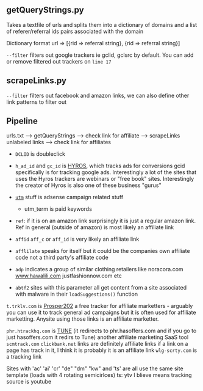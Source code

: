 ## getQueryStrings.py

Takes a textfile of urls and splits them into a dictionary of domains and a list of referer/referral ids pairs associated with the domain

Dictionary format  url => [{rid => referral string}, {rid => referral string}]

`--filter` filters out google trackers ie gclid, gclsrc by default. You can add or remove filtered out trackers on `line 17`

## scrapeLinks.py

`--filter` filters out facebook and amazon links, we can also define other link patterns to filter out

## Pipeline

urls.txt --> getQueryStrings --> check link for affiliate --> scrapeLinks unlabeled links --> check link for affiliates

- `DCLID` is doubleclick
- `h_ad_id` and `gc_id` is [HYROS](https://docs.hyros.com/how-to-connect-your-google-ads-to-hyros/), which tracks ads for conversions gcid specifically is for tracking google ads. Interestingly a lot of the sites that uses the Hyros trackers are webinars or "free book" sites. Interestingly the creator of Hyros is also one of these business "gurus"

- [`utm`](https://ga-dev-tools.web.app/ga4/campaign-url-builder/) stuff is adsense campaign related stuff

	- utm_term is paid keywords

- `ref`: if it is on an amazon link surprisingly it is just a regular amazon link. Ref in general (outside of amazon) is most likely an affiliate link
- `affid` `aff_c` or `aff_id` is very likely an affiliate link
- `afflilate` speaks for itself but it could be the companies own affiliate code not a third party's affiliate code

- `adp` indicates a group of similar clothing retailers like noracora.com www.hawalili.com justfashionnow.com etc
- `abtf2` sites with this parameter all get content from a site associated with malware in their `loadSuggestions()` function

`t.trklv.com` is [Prosper202](https://afflift.com/f/link-directory/prosper202.122/) a free tracker for affiliate marketters - arguably you can use it to track general ad campaigns but it is often used for affiliate marketting. Anysite using those links is an affiliate marketter.

`phr.htrackhq.com` is [TUNE](https://www.tune.com/) (it redirects to phr.hasoffers.com and if you go to just hasoffers.com it redirs to Tune) another affiliate marketing SaaS tool
`scmtrack.com`
`clickbank.net` links are definitely affiliate links
if a link on a page has track in it, I think it is probably it is an affiliate link
`wlg-scrty.com` is a tracking link

Sites with 'ac' 'ai' 'cr' "de" "dm" "kw" and 'ts' are all use the same site template (loads with 4 rotating semicirlces) ts: ytv I blieve means tracking source is youtube

<!--- 
A Primer on practices used to do Affiliate Marketting with paid advertisement.

1. Find offer to promote on sites like [OfferVault](offervault.com)
2. Make landing page for that product with affiliate links to or an embeded widget containing the advertised product's content/checkout 
3. Create advertisement on youtube, google, facebook or other advertisin gplatform leading to landing page.
4. ????
5. Profit

The advertiser creates an advertisement that leads to a landing page they created for the product they are advertising to look like they are the legitimate site for the product (merchant site). Depending on the payout model of the offer, a site might do different things.
- In **Pay per Sale** where the advertiser has to make a sale they could create pages with an embedded widgets that links to the merchant site's "add to cart" and "checkout" endpoints. When users try to buy from the advertiser's site they are actually buying the product from the merchant site while still on the fake site the advertiser created. The advertiser makes money because the links to the merchant site contains an affiliate code/tracker and thus the advertiser is credited as having closed the sale. Some 
- In **Pay per Lead** this would be the same except the endpoints would just be for the actions they want users to perform ie sign up for a newsletter/ download something/ watch a video etc
- In **Pay per Click** the advertiser just needs direct affiliate links to the site the merchant wants users to click on. They could also embedd it into their page so it could count as visiting the site when the embedded content loads.
--->